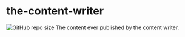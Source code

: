 # the-content-writer
![GitHub repo size](https://img.shields.io/github/repo-size/sbenstewart/the-content-writer)
The content ever published by the content writer.
